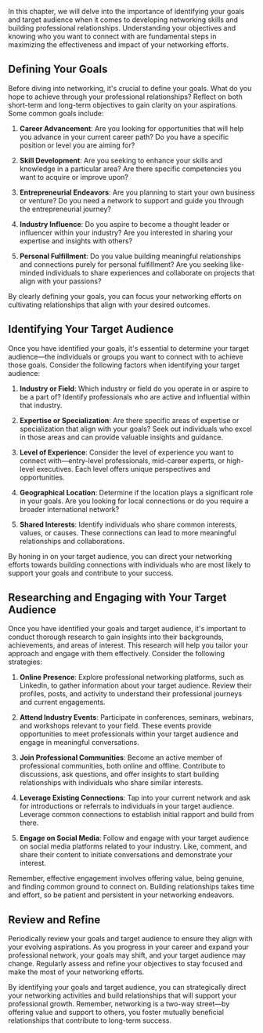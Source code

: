 
In this chapter, we will delve into the importance of identifying your goals and target audience when it comes to developing networking skills and building professional relationships. Understanding your objectives and knowing who you want to connect with are fundamental steps in maximizing the effectiveness and impact of your networking efforts.

## Defining Your Goals

Before diving into networking, it's crucial to define your goals. What do you hope to achieve through your professional relationships? Reflect on both short-term and long-term objectives to gain clarity on your aspirations. Some common goals include:

1. **Career Advancement**: Are you looking for opportunities that will help you advance in your current career path? Do you have a specific position or level you are aiming for?
    
2. **Skill Development**: Are you seeking to enhance your skills and knowledge in a particular area? Are there specific competencies you want to acquire or improve upon?
    
3. **Entrepreneurial Endeavors**: Are you planning to start your own business or venture? Do you need a network to support and guide you through the entrepreneurial journey?
    
4. **Industry Influence**: Do you aspire to become a thought leader or influencer within your industry? Are you interested in sharing your expertise and insights with others?
    
5. **Personal Fulfillment**: Do you value building meaningful relationships and connections purely for personal fulfillment? Are you seeking like-minded individuals to share experiences and collaborate on projects that align with your passions?
    

By clearly defining your goals, you can focus your networking efforts on cultivating relationships that align with your desired outcomes.

## Identifying Your Target Audience

Once you have identified your goals, it's essential to determine your target audience—the individuals or groups you want to connect with to achieve those goals. Consider the following factors when identifying your target audience:

1. **Industry or Field**: Which industry or field do you operate in or aspire to be a part of? Identify professionals who are active and influential within that industry.
    
2. **Expertise or Specialization**: Are there specific areas of expertise or specialization that align with your goals? Seek out individuals who excel in those areas and can provide valuable insights and guidance.
    
3. **Level of Experience**: Consider the level of experience you want to connect with—entry-level professionals, mid-career experts, or high-level executives. Each level offers unique perspectives and opportunities.
    
4. **Geographical Location**: Determine if the location plays a significant role in your goals. Are you looking for local connections or do you require a broader international network?
    
5. **Shared Interests**: Identify individuals who share common interests, values, or causes. These connections can lead to more meaningful relationships and collaborations.
    

By honing in on your target audience, you can direct your networking efforts towards building connections with individuals who are most likely to support your goals and contribute to your success.

## Researching and Engaging with Your Target Audience

Once you have identified your goals and target audience, it's important to conduct thorough research to gain insights into their backgrounds, achievements, and areas of interest. This research will help you tailor your approach and engage with them effectively. Consider the following strategies:

1. **Online Presence**: Explore professional networking platforms, such as LinkedIn, to gather information about your target audience. Review their profiles, posts, and activity to understand their professional journeys and current engagements.
    
2. **Attend Industry Events**: Participate in conferences, seminars, webinars, and workshops relevant to your field. These events provide opportunities to meet professionals within your target audience and engage in meaningful conversations.
    
3. **Join Professional Communities**: Become an active member of professional communities, both online and offline. Contribute to discussions, ask questions, and offer insights to start building relationships with individuals who share similar interests.
    
4. **Leverage Existing Connections**: Tap into your current network and ask for introductions or referrals to individuals in your target audience. Leverage common connections to establish initial rapport and build from there.
    
5. **Engage on Social Media**: Follow and engage with your target audience on social media platforms related to your industry. Like, comment, and share their content to initiate conversations and demonstrate your interest.
    

Remember, effective engagement involves offering value, being genuine, and finding common ground to connect on. Building relationships takes time and effort, so be patient and persistent in your networking endeavors.

## Review and Refine

Periodically review your goals and target audience to ensure they align with your evolving aspirations. As you progress in your career and expand your professional network, your goals may shift, and your target audience may change. Regularly assess and refine your objectives to stay focused and make the most of your networking efforts.

By identifying your goals and target audience, you can strategically direct your networking activities and build relationships that will support your professional growth. Remember, networking is a two-way street—by offering value and support to others, you foster mutually beneficial relationships that contribute to long-term success.
